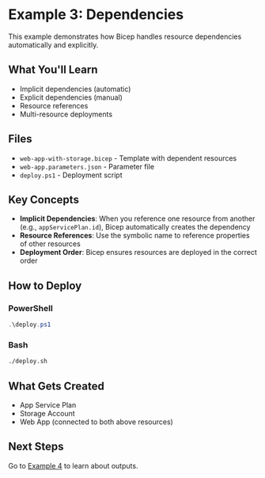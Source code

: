 # Example 3: Dependencies

This example demonstrates how Bicep handles resource dependencies automatically and explicitly.

## What You'll Learn
- Implicit dependencies (automatic)
- Explicit dependencies (manual)
- Resource references
- Multi-resource deployments

## Files
- `web-app-with-storage.bicep` - Template with dependent resources
- `web-app.parameters.json` - Parameter file
- `deploy.ps1` - Deployment script

## Key Concepts
- **Implicit Dependencies**: When you reference one resource from another (e.g., `appServicePlan.id`), Bicep automatically creates the dependency
- **Resource References**: Use the symbolic name to reference properties of other resources
- **Deployment Order**: Bicep ensures resources are deployed in the correct order

## How to Deploy

### PowerShell
```powershell
.\deploy.ps1
```

### Bash
```bash
./deploy.sh
```

## What Gets Created
- App Service Plan
- Storage Account
- Web App (connected to both above resources)

## Next Steps
Go to [Example 4](../04-outputs/) to learn about outputs.

